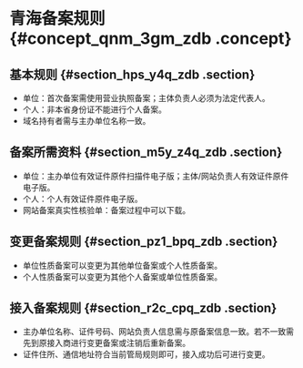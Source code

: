 # 青海备案规则 {#concept_qnm_3gm_zdb .concept}

## 基本规则 {#section_hps_y4q_zdb .section}

-   单位：首次备案需使用营业执照备案；主体负责人必须为法定代表人。
-   个人：非本省身份证不能进行个人备案。
-   域名持有者需与主办单位名称一致。

## 备案所需资料 {#section_m5y_z4q_zdb .section}

-   单位：主办单位有效证件原件扫描件电子版；主体/网站负责人有效证件原件电子版。
-   个人：个人有效证件原件电子版。
-   网站备案真实性核验单：备案过程中可以下载。

## 变更备案规则 {#section_pz1_bpq_zdb .section}

-   单位性质备案可以变更为其他单位备案或个人性质备案。
-   个人性质备案可以变更为其他个人备案或单位性质备案。

## 接入备案规则 {#section_r2c_cpq_zdb .section}

-   主办单位名称、证件号码、网站负责人信息需与原备案信息一致。若不一致需先到原接入商进行变更备案或注销后重新备案。
-   证件住所、通信地址符合当前管局规则即可，接入成功后可进行变更。

